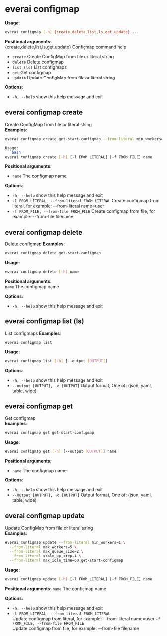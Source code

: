 # everai configmap
**Usage**:  
```bash
everai configmap [-h] {create,delete,list,ls,get,update} ...
```

**Positional arguments**:  
  {create,delete,list,ls,get,update}
                        Configmap command help  
* `create`              Create ConfigMap from file or literal string  
* `delete`              Delete configmap  
* `list (ls)`           List configmaps  
* `get`                 Get configmap  
* `update`              Update ConfigMap from file or literal string  

**Options**:  
* `-h, --help`            show this help message and exit  
 
## everai configmap create              
Create ConfigMap from file or literal string  
**Examples**:  
```bash  
everai configmap create get-start-configmap --from-literal min_workers=1

Usage: 
```bash 
everai configmap create [-h] [-l FROM_LITERAL] [-f FROM_FILE] name
```

**Positional arguments**:  
  * `name`                  The configmap name

**Options**:  
* `-h, --help`            show this help message and exit  
* `-l FROM_LITERAL, --from-literal FROM_LITERAL`
                        Create configmap from literal, for example: --from-literal name=user  
* `-f FROM_FILE, --from-file FROM_FILE`
                        Create configmap from file, for example: --from-file filename  

## everai configmap delete              
Delete configmap
**Examples**:  
```bash
everai configmap delete get-start-configmap
```
**Usage**: 
```bash
everai configmap delete [-h] name
```

**Positional arguments**:  
  `name`        The configmap name

**Options**:
* `-h, --help`  show this help message and exit

## everai configmap list (ls)           
List configmaps
**Examples**:  
```bash
everai configmap list
```

**Usage**: 
```bash
everai configmap list [-h] [--output [OUTPUT]]
```
**Options**:  
* `-h, --help`            show this help message and exit  
* `--output [OUTPUT], -o [OUTPUT]`
                        Output format, One of: (json, yaml, table, wide)  

## everai configmap get                 
Get configmap  
**Examples**:  
```bash  
everai configmap get get-start-configmap
```

**Usage**:  
```bash
everai configmap get [-h] [--output [OUTPUT]] name  
```

**Positional arguments**:  
  * `name`                  The configmap name

**Options**:  
* `-h, --help`            show this help message and exit  
* `--output [OUTPUT], -o [OUTPUT]`
                        Output format, One of: (json, yaml, table, wide)

## everai configmap update              
Update ConfigMap from file or literal string  
**Examples**:  
```bash  
everai configmap update --from-literal min_workers=1 \
  --from-literal max_workers=5 \
  --from-literal max_queue_size=2 \
  --from-literal scale_up_step=1 \
  --from-literal max_idle_time=60 get-start-configmap
```

**Usage**: 
```bash
everai configmap update [-h] [-l FROM_LITERAL] [-f FROM_FILE] name
```

**Positional arguments**:
  `name`                  The configmap name

**Options**:  
* `-h, --help`            show this help message and exit  
* `-l FROM_LITERAL, --from-literal FROM_LITERAL`  
                        Update configmap from literal, for example: --from-literal name=user
`-f FROM_FILE, --from-file FROM_FILE`  
                        Update configmap from file, for example: --from-file filename